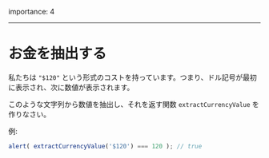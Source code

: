 importance: 4

---

# お金を抽出する

私たちは `"$120"` という形式のコストを持っています。つまり、ドル記号が最初に表示され、次に数値が表示されます。

このような文字列から数値を抽出し、それを返す関数 `extractCurrencyValue` を作りなさい。

例:

```js
alert( extractCurrencyValue('$120') === 120 ); // true
```
